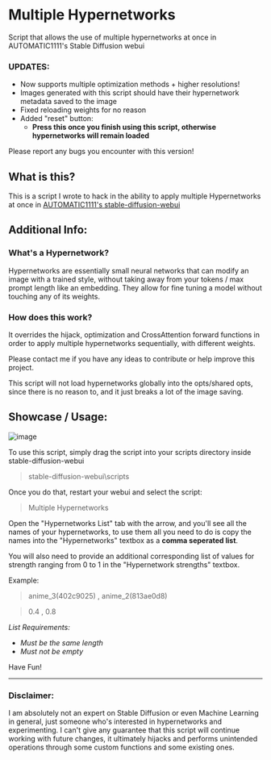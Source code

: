 # Multiple Hypernetworks
Script that allows the use of multiple hypernetworks at once in AUTOMATIC1111's Stable Diffusion webui

### UPDATES:
- Now supports multiple optimization methods + higher resolutions!
- Images generated with this script should have their hypernetwork metadata saved to the image
- Fixed reloading weights for no reason
- Added "reset" button:
  - **Press this once you finish using this script, otherwise hypernetworks will remain loaded**

Please report any bugs you encounter with this version!


## What is this?

This is a script I wrote to hack in the ability to apply multiple Hypernetworks at once in [AUTOMATIC1111's stable-diffusion-webui](https://github.com/AUTOMATIC1111/stable-diffusion-webui)

## Additional Info:

### What's a Hypernetwork?
Hypernetworks are essentially small neural networks that can modify an image with a trained style, without taking away from your tokens / max prompt length like an embedding. They allow for fine tuning a model without touching any of its weights.

### How does this work?
It overrides the hijack, optimization and CrossAttention forward functions in order to apply multiple hypernetworks sequentially, with different weights.

Please contact me if you have any ideas to contribute or help improve this project.


This script will not load hypernetworks globally into the opts/shared opts, since there is no reason to, and it just breaks a lot of the image saving.

## Showcase / Usage:
![image](https://user-images.githubusercontent.com/31860133/202029527-d4b2b853-cb22-473e-8e4f-ee01efb9166d.png)

To use this script, simply drag the script into your scripts directory inside stable-diffusion-webui
> stable-diffusion-webui\scripts

Once you do that, restart your webui and select the script:
> Multiple Hypernetworks

Open the "Hypernetworks List" tab with the arrow, and you'll see all the names of your hypernetworks, to use them all you need to do is copy the names into the "Hypernetworks" textbox as a **comma seperated list**.

You will also need to provide an additional corresponding list of values for strength ranging from 0 to 1 in the "Hypernetwork strengths" textbox.

Example:
> anime_3(402c9025) ,  anime_2(813ae0d8) 

> 0.4 , 0.8

*List Requirements:*
- *Must be the same length*
- *Must not be empty*

Have Fun!

---

### Disclaimer:
I am absolutely not an expert on Stable Diffusion or even Machine Learning in general, just someone who's interested in hypernetworks and experimenting. I can't give any guarantee that this script will continue working with future changes, it ultimately hijacks and performs unintended operations through some custom functions and some existing ones.


